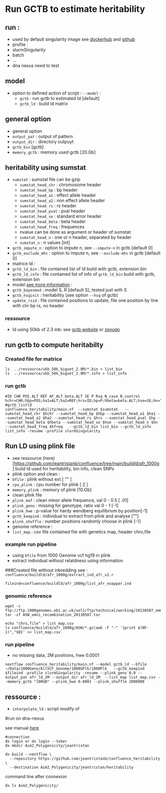 # Run GCTB to estimate heritability
## run :
* used by default singularity image see [dockerhub](https://hub.docker.com/repository/docker/jeantristanb/confluence) and [github](https://github.com/jeantristanb/confluence_docker)
* profile :
 * slurmSingularity
 * batch
 * ...
 * dna nexus need to test

## model 
* option to defined action of script : `--model` :
  * `gctb` : run gctb to estimated ld [default]
  * `gctb_ld` : build ld matrix
## general option 
* general option
 * `output_pat` : output of pattern
 * `output_dir` : directory outpuyt
 * `gctb_bin` [gctb]
 * `memory_gctb` : memory used gctb [20.Gb]
 
## heritability using sumstat
 * `sumstat` : sumstat file can  be gzip
   * `sumstat_head_chr` : chromosome header
   * `sumstat_head_bp` : bp header
   * `sumstat_head_a1` : effect allele header
   * `sumstat_head_a2` : non effect allele header
   * `sumstat_head_rs` : rs header
   * `sumstat_head_pval` : pval header
   * `sumstat_head_se` : standard error header
   * `sumstat_head_beta` : beta header
   * `sumstat_head_freq` : frequences
   * nvalue can be done as argument or header of sumstat:
    * `sumstat_head_n` : one or n header, separated by header
    * `sumstat_n` :  n values [int]
 * `gctb_impute_n` : option to impute n, see `--impute-n` in gctb [default 0]
 * `gctb_exclude_mhc` : option to impute n, see `--exclude-mhc` in gctb [default 0]
 * matrice ld :
  * `gctb_ld_bin` :  file contained list of ld build with gctb, extension bin
  * `gctb_ld_info` :  file contained list of info of `gctb_ld_bin` build with gctb, extension bin 
 * model [see more information](https://cnsgenomics.com/software/gctb/#Bayesianalphabet) :
  * `gctb_bayesmod` : model S, R [default S], tested just with S
  * `gctb_hsqinit` : heritability (see option `--hsq` of gctb)
 * `update_rsid` : file contained positions to update, file one position by line with chr bp rs, no header

### ressource 
 * ld using 50kb of 2.3 mb: see [gctb website](https://cnsgenomics.com/software/gctb/#LDmatrices) or [zenodo](https://zenodo.org/records/3375373#.XyFgOS17G8o)


## run gctb to compute heritabilty

### Created file for matrice
```
ls  ../ressource/ukb_50k_bigset_2.8M/*.bin > list_bin
ls  ../ressource/ukb_50k_bigset_2.8M/*.info > list_info
```

### run gctb
```
#ID CHR POS ALT REF AF_ALT beta.ALT SE P Rsq N_case N_control
hchr=CHR;hbp=POS;ha1=ALT;ha2=REF;hrs=ID;hp=P;hbeta=beta.ALT;hse=SE;hn="N_case,N_control";hfreq=AF_ALT
#gctb_listld  
confluence_heritability/main.nf  --sumstat $sumstat   --sumstat_head_chr $hchr --sumstat_head_bp $hbp --sumstat_head_a1 $ha1 --sumstat_head_a2 $ha2 --sumstat_head_rs $hrs --sumstat_head_pval $hp --sumstat_head_beta $hbeta --sumstat_head_se $hse --sumstat_head_n $hn --sumstat_head_freq $hfreq   --gctb_ld_bin list_bin --gctb_ld_info list_info -resume -profile slurmSingularity
```

## Run LD using plink file 
* see ressource (here)[https://github.com/jeantristanb/confluence/tree/main/buildld/afr_1000g]
build ld used for heritability, bin info, clean SNPs
* plink option and clean :
 * `bfile` : plink without ext [ "" ]
 * `cpu_plink` : cpu number for plink [ 2 ]
 * `memory_plink` :  memory of plink [10.Gb]
* clean plink file
 * `plink_maf` :  clean minor allele frequence, val 0 - 0.5 [ .01]
 * `plink_geno` : missing for genotype, ratio val 0 - 1 [-1]
 * `plink_hwe` : p-value for hardy wendberg equilibrium by position[-1]
 * `gctb_keepind` : individual to extract from plink and analyse  [""]
 * `plink_shuffle` : number positions randomly choose in plink [-1]
* genome reference :
 * `list_map` : csv file contained file with genetics map, header chro,file

### example run pipeline 
 * using `bfile` from 1000 Genome vcf hg19 in plink
 * extract individual without relatdness using information

###Created file without inbredding
see :  `confluence/buildld/afr_1000g/extract_ind_afr_v2.r`

```
fileind=confluence/buildld/afr_1000g/list_afr_noappar.ind
```

### genomic reference

```
wget -c ftp://ftp.1000genomes.ebi.ac.uk/vol1/ftp/technical/working/20130507_omni_recombination_rates/ASW_omni_recombination_20130507.tar
tar -xf ASW_omni_recombination_20130507.tar
```

```
echo "chro,file" > list_map.csv
ls confluence/buildld/afr_1000g/ASW/*.gz|awk -F "-" '{print $(NF-1)","$0}' >> list_map.csv
```

### run pipeline
 * no missing data, 2M positions, hwe 0.0001

```
nextflow confluence_heritability/main.nf --model gctb_ld --bfile ~/Data/1000Geno/AllVCF_Genome/1000GPlk/1000Plk   --gctb_keepind $fileind -profile slurmSingularity -resume --plink_geno 0.0 --output_pat afr_ld_2M --output_dir afr_ld_2M  --list_map list_map.csv --memory_gctb "100GB" --plink_hwe 0.0001 --plink_shuffle 2000000
```


## ressource :
*  `interpolate_ld` : script modify  of 

#run on dna-nexus

see manual [here](https://documentation.dnanexus.com/user/running-apps-and-workflows/running-nextflow-pipelines)



```
#connection
dx login or dx login --toker
dx mkdir Aim2_Polygenicity/jeantristan

dx build --nextflow \
  --repository https://github.com/jeantristanb/confluence_heritability \
  --destination Aim2_Polygenicity/jeantristan/heritability
```

command line after connexion
```
dx ls Aim2_Polygenicity/
```
